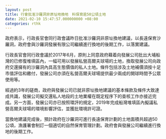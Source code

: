 ```yaml
---
layout: post
title: 行會批准沙羅洞非原址地換地　料保育逾50公頃土地
date: 2021-02-10 15:47:57.000000000 +08:00
categories: rthk
---
```


政府表示，行政長官會同行政會議昨日批准沙羅洞非原址換地建議，以長遠保育沙羅洞，政府會與沙羅洞發展有限公司繼續進行換地的後期工作，以落實建議。

行政長官會同行政會議於2017年6月，原則上同意政府藉着向發展公司批出大埔船灣的已修復堆填區內，一幅可用以發展私營高爾夫球場的土地，換取發展公司向政府交還擁有的沙羅洞內具高生態價值的私人土地。條件包括涉及土地補價須按十足市值評估和繳付，發展公司亦須在私營高爾夫球場提供最少兩成的開球時間予公眾使用等。

經過約3年的磋商，政府與發展公司已就非原址換地建議的基本條款及條件大致達成共識，發展公司擬交還私人地段的土地業權在既定程序下的查核工作亦接近完成。另一方面，發展公司亦已按照環評的規定，2019年完成船灣堆填區內擬議私營高爾夫球場的環境影響評估，並獲批環境許可證。

當換地建議完成後，預計政府在沙羅洞可進行長遠保育計劃的土地面積共超過50公頃，漁護署會制訂一個適切的自然保育管理計劃。政府會與發展公司繼續進行換地的後期工作。
